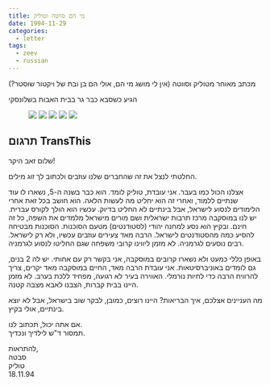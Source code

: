 ```yaml
---
title: מי הם סווטה וטוליק
date: 1994-11-29
categories:
  - letter
tags:
  - zeev
  - russian
---
```


מכתב מאוחר מטוליק וסווטה (אין לי מושג מי הם, אולי הם בן ובת של ויקטור שוסטר?)

הגיע כשסבא כבר גר בבית האבות בשלונסקי

<figure class="half">
    <a  href="/pupko-papers/assets/images/1994-11-29-sveta-tolik-1.jpg">
    <img src="/pupko-papers/assets/images/1994-11-29-sveta-tolik-1.jpg"></a>
    <a  href="/pupko-papers/assets/images/1994-11-29-sveta-tolik-2.jpg">
    <img src="/pupko-papers/assets/images/1994-11-29-sveta-tolik-2.jpg"></a>
    <a  href="/pupko-papers/assets/images/1994-11-29-sveta-tolik-3.jpg">
    <img src="/pupko-papers/assets/images/1994-11-29-sveta-tolik-3.jpg"></a>
    <a  href="/pupko-papers/assets/images/1994-11-29-sveta-tolik-4.jpg">
    <img src="/pupko-papers/assets/images/1994-11-29-sveta-tolik-4.jpg"></a>
    <a  href="/pupko-papers/assets/images/1994-11-29-sveta-tolik-5.jpg">
    <img src="/pupko-papers/assets/images/1994-11-29-sveta-tolik-5.jpg"></a>
</figure>

## תרגום TransThis

שלום זאב היקר!

החלטתי לנצל את זה שהחברים שלנו עוזבים ולכתוב לך זוג מילים.

אצלנו הכול כמו בעבר. אני עובדת, טוליק לומד.
הוא כבר בשנה ה-5, נשארו לו עוד שנתיים ללמוד, ואחרי זה הוא יחליט מה לעשות הלאה.
הוא חושב בכל זאת אחרי הלימודים לנסוע לישראל, אבל בינתיים לא החליט בדיוק.
עכשיו הוא הולך לקורס עברית.
יש לנו במוסקבה מרכז תרבות ישראלית ושם מורים מישראל מלמדים את השפה, כל זה חינם.
ובקיץ הוא נסע למחנה יהודי (לסטודנטים) מטעם הסוכנות.
הסוכנות מבטיחה להסיע כמה מהסטודנטים לישראל.
הרבה מאד צעירים עוזבים עכשיו, ולא רק לישראל.
רבים נוסעים לגרמניה.
לא מזמן ליווינו קרובי משפחה שגם החליטו לנסוע לגרמניה.

באופן כללי כמעט ולא נשארו קרובים במוסקבה, אני בקשר רק עם אחותי.
יש לה 2 בנים, גם לומדים באוניברסיטאות.
אני עובדת הרבה מאד, החיים במוסקבה מאד יקרים, צריך להרוויח הרבה כדי לחיות נורמלי.
האווירה בעיר לא רגועה, מפחיד ללכת בערב.
לא מזמן היינו בבית קברות, הצבנו לאבא מצבה קטנה.

מה העניינים אצלכם, איך הבריאות?
היינו רוצים, כמובן, לבקר שוב בישראל, אבל לא יוצא בינתיים, אולי בקיץ.

אם אתה יכול, תכתוב לנו.  
תמסור ד"ש לילדיך ונכדיך.

להתראות,  
סבטה  
טוליק  
18.11.94
